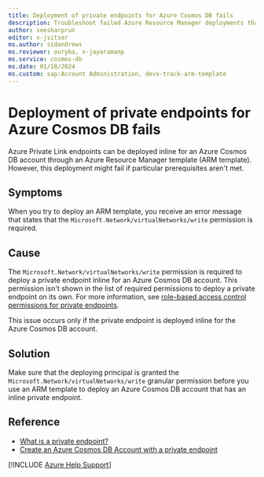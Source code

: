```yaml
---
title: Deployment of private endpoints for Azure Cosmos DB fails
description: Troubleshoot failed Azure Resource Manager deployments that are related to private endpoints created inline for Azure Cosmos DB accounts.
author: seesharprun
editor: v-jsitser
ms.author: sidandrews
ms.reviewer: ouryba, v-jayaramanp
ms.service: cosmos-db
ms.date: 01/18/2024
ms.custom: sap:Account Administration, devx-track-arm-template
---
```


# Deployment of private endpoints for Azure Cosmos DB fails

Azure Private Link endpoints can be deployed inline for an Azure Cosmos DB account through an Azure Resource Manager template (ARM template). However, this deployment might fail if particular prerequisites aren't met.

## Symptoms

When you try to deploy an ARM template, you receive an error message that states that the `Microsoft.Network/virtualNetworks/write` permission is required.

## Cause

The `Microsoft.Network/virtualNetworks/write` permission is required to deploy a private endpoint inline for an Azure Cosmos DB account. This permission isn't shown in the list of required permissions to deploy a private endpoint on its own. For more information, see [role-based access control permissions for private endpoints](/azure/private-link/rbac-permissions#private-endpoint).

This issue occurs only if the private endpoint is deployed inline for the Azure Cosmos DB account.

## Solution

Make sure that the deploying principal is granted the `Microsoft.Network/virtualNetworks/write` granular permission before you use an ARM template to deploy an Azure Cosmos DB account that has an inline private endpoint.

## Reference

- [What is a private endpoint?](/azure/private-link/private-endpoint-overview)
- [Create an Azure Cosmos DB Account with a private endpoint](/samples/azure/azure-quickstart-templates/cosmosdb-private-endpoint/)

[!INCLUDE [Azure Help Support](../../../includes/azure-help-support.md)]
